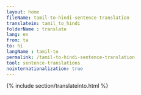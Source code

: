 ```yaml
---
layout: home
fileName: tamil-to-hindi-sentence-translation
translatein: tamil_to_hindi
folderName : translate
lang: en
from: ta
to: hi
langName : tamil-to
permalink: /tamil-to-hindi-sentence-translation
tool: sentence-translations
nointernationalization: true
---
```

{% include section/translateinto.html %}
